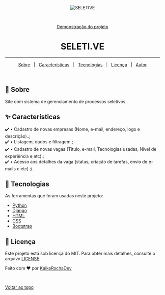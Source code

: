 <div align="center" id="top"> 
  <img src="./.github/app.gif" alt="SELETIVE" />

  &#xa0;

  <a target="_blank" href="https://seletive-krd.onrender.com">Demonstração do projeto</a>
</div>

<h1 align="center">SELETI.VE</h1>

<hr>

<p align="center">
  <a href="#dart-about">Sobre</a> &#xa0; | &#xa0; 
  <a href="#sparkles-features">Características</a> &#xa0; | &#xa0;
  <a href="#rocket-technologies">Tecnologias</a> &#xa0; | &#xa0;
  <a href="#memo-license">Licença</a> &#xa0; | &#xa0;
  <a href="https://github.com/KaikeRochaDev" target="_blank">Autor</a>
</p>

<br>

## :dart: Sobre ##

Site com sistema de gerenciamento de processos seletivos.

## :sparkles: Características ##

:heavy_check_mark: • Cadastro de novas empresas (Nome, e-mail, endereço, logo e descrição)..;\
:heavy_check_mark: • Listagem, dados e filtragem.;\
:heavy_check_mark: • Cadastro de novas vagas (Título, e-mail, Tecnologias usadas, Nível de experiência e etc).;\
:heavy_check_mark: • Acesso aos detalhes da vaga (status, criação de tarefas, envio de e-mails e etc).;\

## :rocket: Tecnologias ##

As ferramentas que foram usadas neste projeto:

- [Python](https://www.python.org/)
- [Django](https://www.djangoproject.com/)
- [HTML](https://developer.mozilla.org/pt-BR/docs/Web/HTML)
- [CSS](https://developer.mozilla.org/pt-BR/docs/Web/CSS)
- [Bootstrap](https://getbootstrap.com/)

## :memo: Licença ##

Este projeto está sob licença do MIT. Para obter mais detalhes, consulte o arquivo [LICENSE](LICENSE.md).


Feito com :heart: por <a href="https://github.com/KaikeRochaDev" target="_blank">KaikeRochaDev</a>

&#xa0;

<a href="#top">Voltar ao topo</a>